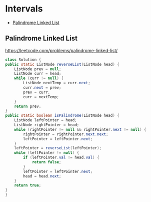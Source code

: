 # Intervals

+ [Palindrome Linked List](#palindrome-linked-list)

[MDLink]: <>

## Palindrome Linked List

https://leetcode.com/problems/palindrome-linked-list/

```java
class Solution {
public static ListNode reverseList(ListNode head) {
    ListNode prev = null;
    ListNode curr = head;
    while (curr != null) {
        ListNode nextTemp = curr.next;
        curr.next = prev;
        prev = curr;
        curr = nextTemp;
    }
    return prev;
}
public static boolean isPalindrome(ListNode head) {
    ListNode leftPointer = head;
    ListNode rightPointer = head;
    while (rightPointer != null && rightPointer.next != null) {
        rightPointer = rightPointer.next.next;
        leftPointer = leftPointer.next;
    }
    leftPointer = reverseList(leftPointer);
    while (leftPointer != null) {
        if (leftPointer.val != head.val) {
            return false;
        }
        leftPointer = leftPointer.next;
        head = head.next;
    }
    return true;
}
}
```

[Solution]: <>